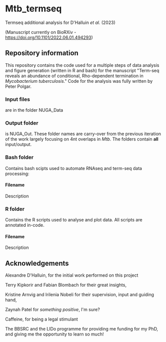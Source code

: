 # Mtb_termseq
Termseq additional analysis for  D'Halluin _et al._ (2023)

(Manuscript currently on BioRXiv -  https://doi.org/10.1101/2022.06.01.494293)

## Repository information

This repository contains the code used for a multiple steps of data analysis and figure generation (written in R and bash) for the manuscript "Term-seq reveals an abundance of conditional, Rho-dependent termination in _Mycobacterium tuberculosis_."  Code for the analysis was fully written by Peter Polgar.

### Input files
are in the folder NUGA_Data 

### Output folder
is NUGA_Out. These folder names are carry-over from the previous iteration of the work largely focusing on 4nt overlaps in _Mtb_. The folders contain **all** input/output.

### Bash folder
Contains bash scipts used to automate RNAseq and term-seq data processing:

#### Filename
Description

### R folder
Contains the R scripts used to analyse and plot data. All scripts are annotated in-code.

#### Filename
Description

## Acknowledgements

Alexandre D'Halluin, for the initial work performed on this project

Terry Kipkorir and Fabian Blombach for their great insights,

Kristine Arnvig and Irilenia Nobeli for their supervision, input and guiding hand,

Zaynah Patel for _something positive_, I'm sure?

Caffeine, for being a legal stimulant

The BBSRC and the LIDo programme for providing me funding for my PhD, and giving me the opportunity to learn so much!
